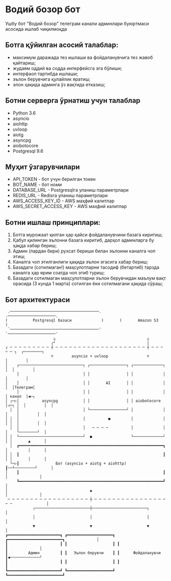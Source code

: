 # Водий бозор бот
Ушбу бот "Водий бозор" телеграм канали админлари буюртмаси асосида ишлаб чиқилмоқда

## Ботга қўйилган асосий талаблар:
* максимум даражада тез ишлаши ва фойдаланувчига тез жавоб қайтариш;
* жудаям оддий ва содда интерфейсга эга бўлиши;
* интерфаол тартибда ишлаши;
* эълон берувчига қулайлик яратиш;
* элон ҳақида админга ўз вақтида етказиш;

## Ботни серверга ўрнатиш учун талаблар
* Python 3.6
* asyncio
* aiohttp
* uvloop
* aiotg
* asyncpg
* aiobotocore
* Postgresql 9.6

## Муҳит ўзгарувчилари
* API_TOKEN - бот учун берилган токен
* BOT_NAME - бот номи
* DATABASE_URL - Postgresqlга уланиш параметрлари
* REDIS_URL - Redisга уланиш параметрлари
* AWS_ACCESS_KEY_ID - AWS маҳфий калитлар
* AWS_SECRET_ACCESS_KEY - AWS маҳфий калитлар

## Ботни ишлаш принциплари:
1. Ботга мурожаат қилган ҳар қайси фойдаланувчини базага киритиш;
2. Қабул қилинган эълонни базага киритиб, дарҳол админларга бу ҳақда хабар бериш;
3. Админ (лардан бири) рухсат бериши билан эълонни каналга чоп этиш;
4. Каналга чоп этилганлиги ҳақида эълон эгасига хабар бериш;
5. Базадаги (сотилмаган!) маҳсулотларни тасодиф (бетартиб) тарзда каналга ҳар ярим соатда чоп этиб туриш;
6. Базадаги сотилмаган маҳсулотларни эълон берувчидан маълум вақт орасида (3 кунда 1 марта) сотилган ёки сотилмагани ҳақида сўраш;

## Бот архитектураси

     .───────────────────────────────────────.         .─────────────────────.
    (           Postgresql базаси             )       (       Amazon S3       )
     `───────────────────────────────────────'         `─────────────────────'
                         △                                        △
                        ┌┘                                        │
    ┌ ─ ─ ─ ─ ─ ─ ─ ─ ─ ┼ ─ ─ ─ ─ ─ ─ ─ ─ ─ ─ ─ ─ ─ ─ ─ ─ ─ ─ ─ ─ ┼ ─ ─ ─ ─ ─ ┐  ┌────────┐
                        ▽        asyncio + uvloop                 ▽              │        │
    │    ┌────────────────────────────┐ ┌────────────────┐ ┌─────────────┐    │  │        │
         │                            │ │                │ │             │       │        │
    │    │                            │ │       AI       │ │             │    │  │Телеграм│
         │                            │ │                │ │             │       │ канал  │◀─┐
    │ ┌─▷│          asyncpg           │ │                │ │ aiobotocore │◁─┐ │  │        │  │
      │  │                            │ └────────────────┘ │             │  │    │        │  │
    │ │  │                            │          ●         │             │  │ │  │        │  │
      │  │                            │   ─ ─ ─ ─          │             │  │    └────────┘  │
    │ │  └────────────────────────────┘  ●                 └─────────────┘  │ │       ▲      │
      │  ┏━━━━━━━━━━━━━━━━━━━━━━━━━━━━━━━━━━━━━━━━━━━━━━━━━━━━━━━━━━━━━━━┓  │         │      │
    │ │  ┃                                                               ┃  │ │       │      │
      └─▷┃                Бот (asyncio + aiotg + aiohttp)                ┃──┴─────────┘      │
    │    ┃                                                               ┃    │              │
         ┗━━━━━━━━━━━━━━━━━━━━━━━━━━━━━━━━━━━━━━━━━━━━━━━━━━━━━━━━━━━━━━━┛                   │
    │                                    ▲                                    │              │
     ─ ─ ─ ─ ─ ─ ─ ─ ─ ─ ─ ─ ─ ─ ─ ─ ─ ─ ┼ ─ ─ ─ ─ ─ ─ ─ ─ ─ ─ ─ ─ ─ ─ ─ ─ ─ ─               │
                ┌────────────────────────┼────────────────────────┐                          │
                │                        │                        │                          │
                ▼                        ▼                        ▼                          │
    ┏━━━━━━━━━━━━━━━━━━━━━━━┓ ┏━━━━━━━━━━━━━━━━━━━━┓ ┏━━━━━━━━━━━━━━━━━━━━━━━━┓              │
    ┃                       ┃ ┃                    ┃ ┃                        ┃              │
    ┃         Админ         ┃ ┃   Эълон берувчи    ┃ ┃      Фойдаланувчи      ┃◀─────────────┘
    ┃                       ┃ ┃                    ┃ ┃                        ┃
    ┗━━━━━━━━━━━━━━━━━━━━━━━┛ ┗━━━━━━━━━━━━━━━━━━━━┛ ┗━━━━━━━━━━━━━━━━━━━━━━━━┛
